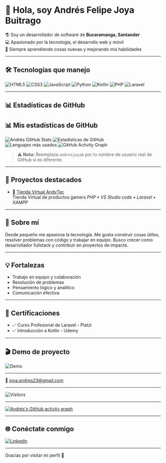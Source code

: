 # 👋 Hola, soy Andrés Felipe Joya Buitrago

🌎 Soy un desarrollador de software de **Bucaramanga, Santander**  
💻 Apasionado por la tecnología, el desarrollo web y móvil  
🚀 Siempre aprendiendo cosas nuevas y mejorando mis habilidades

---

## 🛠 Tecnologías que manejo

![HTML5](https://img.shields.io/badge/-HTML5-E34F26?style=for-the-badge&logo=html5&logoColor=fff)
![CSS3](https://img.shields.io/badge/-CSS3-1572B6?style=for-the-badge&logo=css3&logoColor=fff)
![JavaScript](https://img.shields.io/badge/-JavaScript-F7DF1E?style=for-the-badge&logo=javascript&logoColor=000)
![Python](https://img.shields.io/badge/-Python-3776AB?style=for-the-badge&logo=python&logoColor=fff)
![Kotlin](https://img.shields.io/badge/-Kotlin-0095D5?style=for-the-badge&logo=kotlin&logoColor=fff)
![PHP](https://img.shields.io/badge/-PHP-777BB4?style=for-the-badge&logo=php&logoColor=fff)
![Laravel](https://img.shields.io/badge/-Laravel-FF2D20?style=for-the-badge&logo=laravel&logoColor=fff)

---

## 📊 Estadísticas de GitHub

## 📊 Mis estadísticas de GitHub

![Andrés GitHub Stats](https://github-readme-stats.vercel.app/api?username=andresjoyab&show_icons=true&theme=tokyonight)
![Estadísticas de GitHub](https://github-readme-stats.vercel.app/api?username=Sandrez12&show_icons=true&theme=radical)  
![Lenguajes más usados](https://github-readme-stats.vercel.app/api/top-langs/?username=Sandrez12&layout=compact&theme=radical)
![GitHub Activity Graph](https://github-readme-activity-graph.vercel.app/graph?username=andresjoyab&theme=dracula)


> ⚠️ **Nota:** Reemplaza `andresjoyab` por tu nombre de usuario real de GitHub si es diferente.

---

## 🚀 Proyectos destacados


- 📱 [Tienda Virtual AndyTec](https://github.com/Sandrez12/AndyTec.git)  
  Tienda Virtual de productos gamers
  _PHP • VS Studio code • Laravel • XAMPP_

---

## 🧠 Sobre mí
Desde pequeño me apasiona la tecnología. Me gusta construir cosas útiles, resolver problemas con código y trabajar en equipo. Busco crecer como desarrollador fullstack y contribuir en proyectos de impacto.

---

## 💡 Fortalezas

- Trabajo en equipo y colaboración
- Resolución de problemas
- Pensamiento lógico y analítico
- Comunicación efectiva

---

## 📜 Certificaciones

- ✅ Curso Profesional de Laravel - Platzi
- ✅ Introducción a Kotlin - Udemy

---

## 🎬 Demo de proyecto

![Demo](https://github.com/Sandrez12/AndyTec.git/blob/main/demo.gif)

---

📩 joya.andres23@gmail.com

---

![Visitors](https://komarev.com/ghpvc/?username=andresjoyab&label=Profile%20views&color=0e75b6&style=flat)

---
<!-- GitHub Activity Graph -->
[![Andrés's GitHub activity graph](https://github-readme-activity-graph.vercel.app/graph?username=Sandrez12&theme=react-dark)](https://github.com/ashutosh00710/github-readme-activity-graph)

---

## 🌐 Conéctate conmigo

[![LinkedIn](https://img.shields.io/badge/LinkedIn-0077B5?style=for-the-badge&logo=linkedin&logoColor=white)](https://www.linkedin.com/in/andres-joya-69a552357)

---

Gracias por visitar mi perfil 🚀
